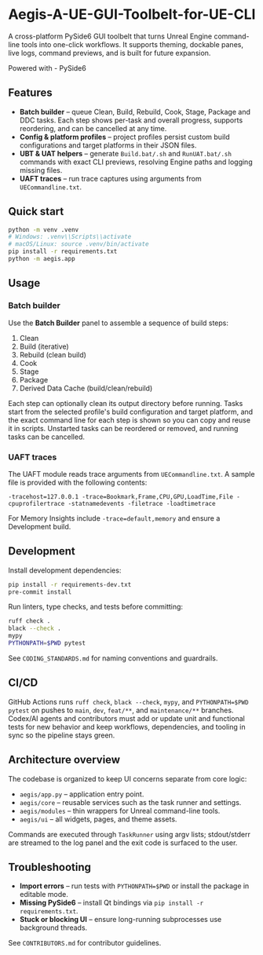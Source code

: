 # Aegis-A-UE-GUI-Toolbelt-for-UE-CLI

A cross-platform PySide6 GUI toolbelt that turns Unreal Engine command-line tools into one-click workflows. It supports theming,
dockable panes, live logs, command previews, and is built for future expansion.

Powered with - PySide6

## Features

- **Batch builder** – queue Clean, Build, Rebuild, Cook, Stage, Package and DDC tasks. Each step shows per-task and overall progress,
  supports reordering, and can be cancelled at any time.
- **Config & platform profiles** – project profiles persist custom build configurations and target platforms in their JSON files.
- **UBT & UAT helpers** – generate `Build.bat/.sh` and `RunUAT.bat/.sh` commands with exact CLI previews, resolving Engine paths and
  logging missing files.
- **UAFT traces** – run trace captures using arguments from `UECommandline.txt`.

## Quick start

```bash
python -m venv .venv
# Windows: .venv\\Scripts\\activate
# macOS/Linux: source .venv/bin/activate
pip install -r requirements.txt
python -m aegis.app
```

## Usage

### Batch builder

Use the **Batch Builder** panel to assemble a sequence of build steps:

1. Clean
2. Build (iterative)
3. Rebuild (clean build)
4. Cook
5. Stage
6. Package
7. Derived Data Cache (build/clean/rebuild)

Each step can optionally clean its output directory before running. Tasks start from the selected profile's
build configuration and target platform, and the exact command line for each step is shown so you can copy
and reuse it in scripts. Unstarted tasks can be reordered or removed, and running tasks can be cancelled.

### UAFT traces

The UAFT module reads trace arguments from `UECommandline.txt`. A sample file is provided with the following contents:

```
-tracehost=127.0.0.1 -trace=Bookmark,Frame,CPU,GPU,LoadTime,File -cpuprofilertrace -statnamedevents -filetrace -loadtimetrace
```

For Memory Insights include `-trace=default,memory` and ensure a Development build.

## Development

Install development dependencies:

```bash
pip install -r requirements-dev.txt
pre-commit install
```

Run linters, type checks, and tests before committing:

```bash
ruff check .
black --check .
mypy
PYTHONPATH=$PWD pytest
```

See `CODING_STANDARDS.md` for naming conventions and guardrails.

## CI/CD

GitHub Actions runs `ruff check`, `black --check`, `mypy`, and `PYTHONPATH=$PWD pytest` on pushes to `main`, `dev`, `feat/**`, and `maintenance/**` branches. Codex/AI agents and contributors must add or update unit and functional tests for new behavior and keep workflows, dependencies, and tooling in sync so the pipeline stays green.

## Architecture overview

The codebase is organized to keep UI concerns separate from core logic:

- `aegis/app.py` – application entry point.
- `aegis/core` – reusable services such as the task runner and settings.
- `aegis/modules` – thin wrappers for Unreal command-line tools.
- `aegis/ui` – all widgets, pages, and theme assets.

Commands are executed through `TaskRunner` using argv lists; stdout/stderr are streamed to the log panel and the exit code is surfaced to the user.

## Troubleshooting

- **Import errors** – run tests with `PYTHONPATH=$PWD` or install the package in editable mode.
- **Missing PySide6** – install Qt bindings via `pip install -r requirements.txt`.
- **Stuck or blocking UI** – ensure long-running subprocesses use background threads.

See `CONTRIBUTORS.md` for contributor guidelines.

